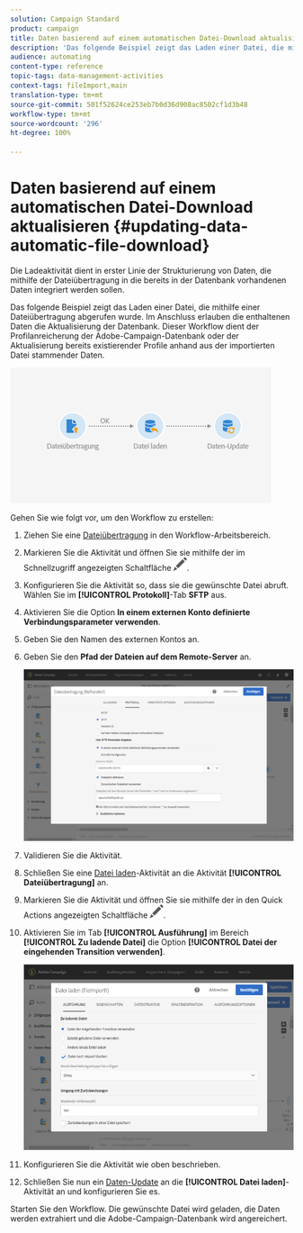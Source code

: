 ```yaml
---
solution: Campaign Standard
product: campaign
title: Daten basierend auf einem automatischen Datei-Download aktualisieren
description: 'Das folgende Beispiel zeigt das Laden einer Datei, die mithilfe einer Dateiübertragung abgerufen wurde. Im Anschluss erlauben die enthaltenen Daten die Aktualisierung der Datenbank. '
audience: automating
content-type: reference
topic-tags: data-management-activities
context-tags: fileImport,main
translation-type: tm+mt
source-git-commit: 501f52624ce253eb7b0d36d908ac8502cf1d3b48
workflow-type: tm+mt
source-wordcount: '296'
ht-degree: 100%

---
```



# Daten basierend auf einem automatischen Datei-Download aktualisieren {#updating-data-automatic-file-download}

Die Ladeaktivität dient in erster Linie der Strukturierung von Daten, die mithilfe der Dateiübertragung in die bereits in der Datenbank vorhandenen Daten integriert werden sollen.

Das folgende Beispiel zeigt das Laden einer Datei, die mithilfe einer Dateiübertragung abgerufen wurde. Im Anschluss erlauben die enthaltenen Daten die Aktualisierung der Datenbank. Dieser Workflow dient der Profilanreicherung der Adobe-Campaign-Datenbank oder der Aktualisierung bereits existierender Profile anhand aus der importierten Datei stammender Daten.

![](assets/load_file_workflow_ex1.png)

Gehen Sie wie folgt vor, um den Workflow zu erstellen:

1. Ziehen Sie eine [Dateiübertragung](../../automating/using/transfer-file.md) in den Workflow-Arbeitsbereich.
1. Markieren Sie die Aktivität und öffnen Sie sie mithilfe der im Schnellzugriff angezeigten Schaltfläche ![](assets/edit_darkgrey-24px.png).
1. Konfigurieren Sie die Aktivität so, dass sie die gewünschte Datei abruft. Wählen Sie im **[!UICONTROL Protokoll]**-Tab **SFTP** aus.
1. Aktivieren Sie die Option **In einem externen Konto definierte Verbindungsparameter verwenden**.
1. Geben Sie den Namen des externen Kontos an.
1. Geben Sie den **Pfad der Dateien auf dem Remote-Server** an.

   ![](assets/wkf_file_transfer_07.png)

1. Validieren Sie die Aktivität.
1. Schließen Sie eine [Datei laden](../../automating/using/load-file.md)-Aktivität an die Aktivität **[!UICONTROL Dateiübertragung]** an.
1. Markieren Sie die Aktivität und öffnen Sie sie mithilfe der in den Quick Actions angezeigten Schaltfläche ![](assets/edit_darkgrey-24px.png).
1. Aktivieren Sie im Tab **[!UICONTROL Ausführung]** im Bereich **[!UICONTROL Zu ladende Datei]** die Option **[!UICONTROL Datei der eingehenden Transition verwenden]**.

   ![](assets/wkf_file_loading8.png)

1. Konfigurieren Sie die Aktivität wie oben beschrieben.
1. Schließen Sie nun ein [Daten-Update](../../automating/using/update-data.md) an die **[!UICONTROL Datei laden]**-Aktivität an und konfigurieren Sie es.

Starten Sie den Workflow. Die gewünschte Datei wird geladen, die Daten werden extrahiert und die Adobe-Campaign-Datenbank wird angereichert.
